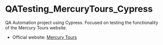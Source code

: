 # QATesting_MercuryTours_Cypress
QA Automation project using Cypress. Focused on testing the functionality of the Mercury Tours website.

- Official website: [Mercury Tours](https://demo.guru99.com/test/newtours/register.php)